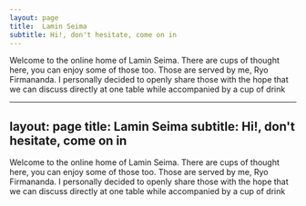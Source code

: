 ```yaml
---
layout: page
title:  Lamin Seima
subtitle: Hi!, don't hesitate, come on in
---
```


Welcome to the online home of Lamin Seima. 
There are cups of thought here, you can enjoy some of those too. 
Those are served by me, Ryo Firmananda. 
I personally decided to openly share those with the hope that we can discuss directly at one table while accompanied by a cup of drink

---
layout: page
title:  Lamin Seima
subtitle: Hi!, don't hesitate, come on in
---

Welcome to the online home of Lamin Seima. 
There are cups of thought here, you can enjoy some of those too. 
Those are served by me, Ryo Firmananda. 
I personally decided to openly share those with the hope that we can discuss directly at one table while accompanied by a cup of drink
